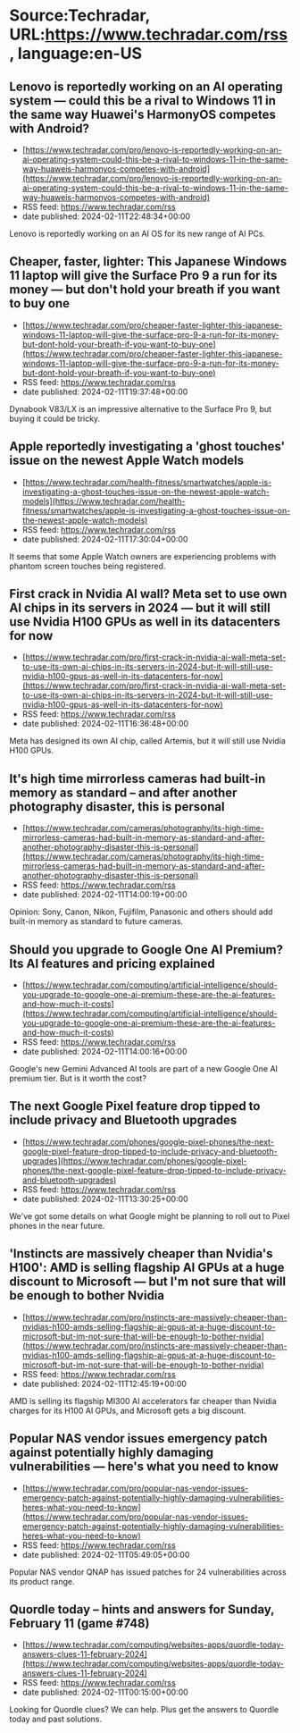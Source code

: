 # Source:Techradar, URL:https://www.techradar.com/rss, language:en-US

## Lenovo is reportedly working on an AI operating system — could this be a rival to Windows 11 in the same way Huawei's HarmonyOS competes with Android?
 - [https://www.techradar.com/pro/lenovo-is-reportedly-working-on-an-ai-operating-system-could-this-be-a-rival-to-windows-11-in-the-same-way-huaweis-harmonyos-competes-with-android](https://www.techradar.com/pro/lenovo-is-reportedly-working-on-an-ai-operating-system-could-this-be-a-rival-to-windows-11-in-the-same-way-huaweis-harmonyos-competes-with-android)
 - RSS feed: https://www.techradar.com/rss
 - date published: 2024-02-11T22:48:34+00:00

Lenovo is reportedly working on an AI OS for its new range of AI PCs.

## Cheaper, faster, lighter: This Japanese Windows 11 laptop will give the Surface Pro 9 a run for its money — but don't hold your breath if you want to buy one
 - [https://www.techradar.com/pro/cheaper-faster-lighter-this-japanese-windows-11-laptop-will-give-the-surface-pro-9-a-run-for-its-money-but-dont-hold-your-breath-if-you-want-to-buy-one](https://www.techradar.com/pro/cheaper-faster-lighter-this-japanese-windows-11-laptop-will-give-the-surface-pro-9-a-run-for-its-money-but-dont-hold-your-breath-if-you-want-to-buy-one)
 - RSS feed: https://www.techradar.com/rss
 - date published: 2024-02-11T19:37:48+00:00

Dynabook V83/LX is an impressive alternative to the Surface Pro 9, but buying it could be tricky.

## Apple reportedly investigating a 'ghost touches' issue on the newest Apple Watch models
 - [https://www.techradar.com/health-fitness/smartwatches/apple-is-investigating-a-ghost-touches-issue-on-the-newest-apple-watch-models](https://www.techradar.com/health-fitness/smartwatches/apple-is-investigating-a-ghost-touches-issue-on-the-newest-apple-watch-models)
 - RSS feed: https://www.techradar.com/rss
 - date published: 2024-02-11T17:30:04+00:00

It seems that some Apple Watch owners are experiencing problems with phantom screen touches being registered.

## First crack in Nvidia AI wall? Meta set to use own AI chips in its servers in 2024 — but it will still use Nvidia H100 GPUs as well in its datacenters for now
 - [https://www.techradar.com/pro/first-crack-in-nvidia-ai-wall-meta-set-to-use-its-own-ai-chips-in-its-servers-in-2024-but-it-will-still-use-nvidia-h100-gpus-as-well-in-its-datacenters-for-now](https://www.techradar.com/pro/first-crack-in-nvidia-ai-wall-meta-set-to-use-its-own-ai-chips-in-its-servers-in-2024-but-it-will-still-use-nvidia-h100-gpus-as-well-in-its-datacenters-for-now)
 - RSS feed: https://www.techradar.com/rss
 - date published: 2024-02-11T16:36:48+00:00

Meta has designed its own AI chip, called Artemis, but it will still use Nvidia H100 GPUs.

## It's high time mirrorless cameras had built-in memory as standard – and after another photography disaster, this is personal
 - [https://www.techradar.com/cameras/photography/its-high-time-mirrorless-cameras-had-built-in-memory-as-standard-and-after-another-photography-disaster-this-is-personal](https://www.techradar.com/cameras/photography/its-high-time-mirrorless-cameras-had-built-in-memory-as-standard-and-after-another-photography-disaster-this-is-personal)
 - RSS feed: https://www.techradar.com/rss
 - date published: 2024-02-11T14:00:19+00:00

Opinion: Sony, Canon, Nikon, Fujifilm, Panasonic and others should add built-in memory as standard to future cameras.

## Should you upgrade to Google One AI Premium? Its AI features and pricing explained
 - [https://www.techradar.com/computing/artificial-intelligence/should-you-upgrade-to-google-one-ai-premium-these-are-the-ai-features-and-how-much-it-costs](https://www.techradar.com/computing/artificial-intelligence/should-you-upgrade-to-google-one-ai-premium-these-are-the-ai-features-and-how-much-it-costs)
 - RSS feed: https://www.techradar.com/rss
 - date published: 2024-02-11T14:00:16+00:00

Google's new Gemini Advanced AI tools are part of a new Google One AI premium tier. But is it worth the cost?

## The next Google Pixel feature drop tipped to include privacy and Bluetooth upgrades
 - [https://www.techradar.com/phones/google-pixel-phones/the-next-google-pixel-feature-drop-tipped-to-include-privacy-and-bluetooth-upgrades](https://www.techradar.com/phones/google-pixel-phones/the-next-google-pixel-feature-drop-tipped-to-include-privacy-and-bluetooth-upgrades)
 - RSS feed: https://www.techradar.com/rss
 - date published: 2024-02-11T13:30:25+00:00

We've got some details on what Google might be planning to roll out to Pixel phones in the near future.

## 'Instincts are massively cheaper than Nvidia's H100': AMD is selling flagship AI GPUs at a huge discount to Microsoft — but I'm not sure that will be enough to bother Nvidia
 - [https://www.techradar.com/pro/instincts-are-massively-cheaper-than-nvidias-h100-amds-selling-flagship-ai-gpus-at-a-huge-discount-to-microsoft-but-im-not-sure-that-will-be-enough-to-bother-nvidia](https://www.techradar.com/pro/instincts-are-massively-cheaper-than-nvidias-h100-amds-selling-flagship-ai-gpus-at-a-huge-discount-to-microsoft-but-im-not-sure-that-will-be-enough-to-bother-nvidia)
 - RSS feed: https://www.techradar.com/rss
 - date published: 2024-02-11T12:45:19+00:00

AMD is selling its flagship MI300 AI accelerators far cheaper than Nvidia charges for its H100 AI GPUs, and Microsoft gets a big discount.

## Popular NAS vendor issues emergency patch against potentially highly damaging vulnerabilities — here's what you need to know
 - [https://www.techradar.com/pro/popular-nas-vendor-issues-emergency-patch-against-potentially-highly-damaging-vulnerabilities-heres-what-you-need-to-know](https://www.techradar.com/pro/popular-nas-vendor-issues-emergency-patch-against-potentially-highly-damaging-vulnerabilities-heres-what-you-need-to-know)
 - RSS feed: https://www.techradar.com/rss
 - date published: 2024-02-11T05:49:05+00:00

Popular NAS vendor QNAP has issued patches for 24 vulnerabilities across its product range.

## Quordle today – hints and answers for Sunday, February 11 (game #748)
 - [https://www.techradar.com/computing/websites-apps/quordle-today-answers-clues-11-february-2024](https://www.techradar.com/computing/websites-apps/quordle-today-answers-clues-11-february-2024)
 - RSS feed: https://www.techradar.com/rss
 - date published: 2024-02-11T00:15:00+00:00

Looking for Quordle clues? We can help. Plus get the answers to Quordle today and past solutions.


